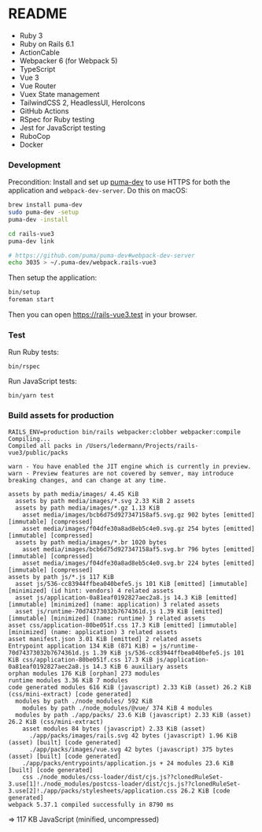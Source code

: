 # README

- Ruby 3
- Ruby on Rails 6.1
- ActionCable
- Webpacker 6 (for Webpack 5)
- TypeScript
- Vue 3
- Vue Router
- Vuex State management
- TailwindCSS 2, HeadlessUI, HeroIcons
- GitHub Actions
- RSpec for Ruby testing
- Jest for JavaScript testing
- RuboCop
- Docker

### Development

Precondition: Install and set up [puma-dev](https://github.com/puma/puma-dev) to use HTTPS for both the application and `webpack-dev-server`. Do this on macOS:

```bash
brew install puma-dev
sudo puma-dev -setup
puma-dev -install

cd rails-vue3
puma-dev link

# https://github.com/puma/puma-dev#webpack-dev-server
echo 3035 > ~/.puma-dev/webpack.rails-vue3
```

Then setup the application:

```bash
bin/setup
foreman start
```

Then you can open https://rails-vue3.test in your browser.

### Test

Run Ruby tests:

```
bin/rspec
```

Run JavaScript tests:

```
bin/yarn test
```

### Build assets for production

```
RAILS_ENV=production bin/rails webpacker:clobber webpacker:compile
Compiling...
Compiled all packs in /Users/ledermann/Projects/rails-vue3/public/packs

warn - You have enabled the JIT engine which is currently in preview.
warn - Preview features are not covered by semver, may introduce breaking changes, and can change at any time.

assets by path media/images/ 4.45 KiB
  assets by path media/images/*.svg 2.33 KiB 2 assets
  assets by path media/images/*.gz 1.13 KiB
    asset media/images/bcb6d75d927347158af5.svg.gz 902 bytes [emitted] [immutable] [compressed]
    asset media/images/f04dfe30a8ad8eb5c4e0.svg.gz 254 bytes [emitted] [immutable] [compressed]
  assets by path media/images/*.br 1020 bytes
    asset media/images/bcb6d75d927347158af5.svg.br 796 bytes [emitted] [immutable] [compressed]
    asset media/images/f04dfe30a8ad8eb5c4e0.svg.br 224 bytes [emitted] [immutable] [compressed]
assets by path js/*.js 117 KiB
  asset js/536-cc83944ffbea040befe5.js 101 KiB [emitted] [immutable] [minimized] (id hint: vendors) 4 related assets
  asset js/application-0a81eaf0192827aec2a8.js 14.3 KiB [emitted] [immutable] [minimized] (name: application) 3 related assets
  asset js/runtime-70d74373032b7674361d.js 1.39 KiB [emitted] [immutable] [minimized] (name: runtime) 3 related assets
asset css/application-80be051f.css 17.3 KiB [emitted] [immutable] [minimized] (name: application) 3 related assets
asset manifest.json 3.01 KiB [emitted] 2 related assets
Entrypoint application 134 KiB (871 KiB) = js/runtime-70d74373032b7674361d.js 1.39 KiB js/536-cc83944ffbea040befe5.js 101 KiB css/application-80be051f.css 17.3 KiB js/application-0a81eaf0192827aec2a8.js 14.3 KiB 6 auxiliary assets
orphan modules 176 KiB [orphan] 273 modules
runtime modules 3.36 KiB 7 modules
code generated modules 616 KiB (javascript) 2.33 KiB (asset) 26.2 KiB (css/mini-extract) [code generated]
  modules by path ./node_modules/ 592 KiB
    modules by path ./node_modules/@vue/ 374 KiB 4 modules
  modules by path ./app/packs/ 23.6 KiB (javascript) 2.33 KiB (asset) 26.2 KiB (css/mini-extract)
    asset modules 84 bytes (javascript) 2.33 KiB (asset)
      ./app/packs/images/rails.svg 42 bytes (javascript) 1.96 KiB (asset) [built] [code generated]
      ./app/packs/images/vue.svg 42 bytes (javascript) 375 bytes (asset) [built] [code generated]
    ./app/packs/entrypoints/application.js + 24 modules 23.6 KiB [built] [code generated]
    css ./node_modules/css-loader/dist/cjs.js??clonedRuleSet-3.use[1]!./node_modules/postcss-loader/dist/cjs.js??clonedRuleSet-3.use[2]!./app/packs/stylesheets/application.css 26.2 KiB [code generated]
webpack 5.37.1 compiled successfully in 8790 ms
```

=> 117 KB JavaScript (minified, uncompressed)
